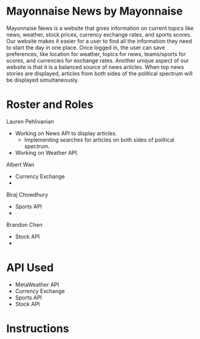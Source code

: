 # Mayonnaise News by Mayonnaise

Mayonnaise News is a website that gives information on current topics like news, weather, stock prices, currency exchange rates, and sports scores. Our website makes it easier for a user to find all the information they need to start the day in one place. Once logged in, the user can save preferences, like location for weather, topics for news, teams/sports for scores, and currencies for exchange rates. Another unique aspect of our website is that it is a balanced source of news articles. When top news stories are displayed, articles from both sides of the political spectrum will be displayed simultaneously. 

# Roster and Roles
Lauren Pehlivanian
  - Working on News API to display articles.
    - Implementing searches for articles on both sides of political spectrum.
  - Working on Weather API.
  
Albert Wan
  - Currency Exchange
  -

Biraj Chowdhury
  - Sports API
  -

Brandon Chen
  - Stock API
  -

# API Used
  - MetaWeather API
  - Currency Exchange
  - Sports API
  - Stock API

# Instructions
